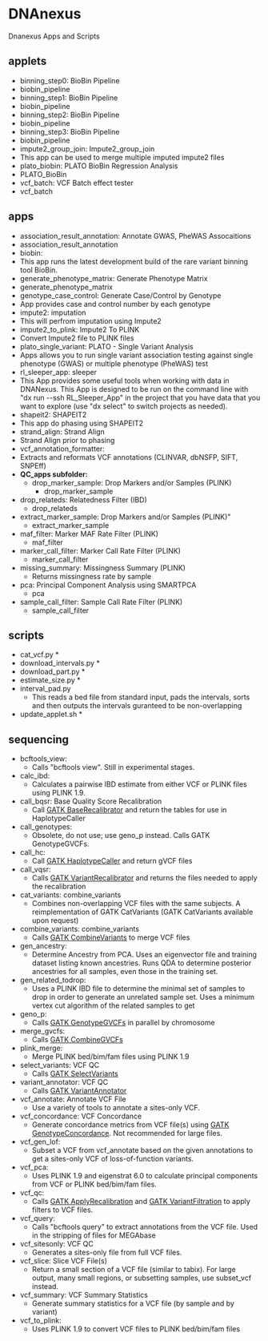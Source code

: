 # DNAnexus
Dnanexus Apps and Scripts

## applets 
* binning_step0: BioBin Pipeline
 * biobin_pipeline
* binning_step1: BioBin Pipeline
 * biobin_pipeline
* binning_step2: BioBin Pipeline
 * biobin_pipeline
* binning_step3: BioBin Pipeline
 * biobin_pipeline
* impute2_group_join: Impute2_group_join
 * This app can be used to merge multiple imputed impute2 files
* plato_biobin: PLATO BioBin Regression Analysis
 * PLATO_BioBin
* vcf_batch: VCF Batch effect tester 
 * vcf_batch

## apps
* association_result_annotation: Annotate GWAS, PheWAS Assocaitions
 * association_result_annotation
* biobin: 
 * This app runs the latest development build of the rare variant binning tool BioBin.
* generate_phenotype_matrix: Generate Phenotype Matrix
 * generate_phenotype_matrix
* genotype_case_control: Generate Case/Control by Genotype
 * App provides case and control number by each genotype
* impute2: imputation
 * This will perfrom imputation using Impute2
* impute2_to_plink: Impute2 To PLINK
 * Convert Impute2 file to PLINK files
* plato_single_variant: PLATO - Single Variant Analysis 
 * Apps allows you to run single variant association testing against single phenotype (GWAS) or multiple phenotype (PheWAS) test
* rl_sleeper_app: sleeper
 * This App provides some useful tools when working with data in DNANexus. This App is designed to be run on the command line with "dx run --ssh RL_Sleeper_App" in the project that you have data that you want to explore (use "dx select" to switch projects as needed).
* shapeit2: SHAPEIT2
 * This app do phasing using SHAPEIT2
* strand_align: Strand Align
 * Strand Align prior to phasing
* vcf_annotation_formatter: 
 * Extracts and reformats VCF annotations (CLINVAR, dbNSFP, SIFT, SNPEff)
* **QC_apps subfolder:**
  * drop_marker_sample: Drop Markers and/or Samples (PLINK)
    * drop_marker_sample
 * drop_relateds: Relatedness Filter (IBD)
   * drop_relateds
 * extract_marker_sample: Drop Markers and/or Samples (PLINK)"
   * extract_marker_sample
 * maf_filter: Marker MAF Rate Filter (PLINK)
   * maf_filter
 * marker_call_filter: Marker Call Rate Filter (PLINK)
   * marker_call_filter
 * missing_summary: Missingness Summary (PLINK)
   * Returns missingness rate by sample
 * pca: Principal Component Analysis using SMARTPCA 
    * pca
 * sample_call_filter: Sample Call Rate Filter (PLINK)
   * sample_call_filter

## scripts
* cat_vcf.py
  * 
* download_intervals.py
  * 
* download_part.py
  * 
* estimate_size.py
  * 
* interval_pad.py
  * This reads a bed file from standard input, pads the intervals, sorts and then outputs the intervals guranteed to be non-overlapping
* update_applet.sh
  * 

## sequencing
* bcftools_view: 
  * Calls "bcftools view".  Still in experimental stages.
* calc_ibd: 
  * Calculates a pairwise IBD estimate from either VCF or PLINK files using PLINK 1.9.
* call_bqsr: Base Quality Score Recalibration
  * Call [GATK BaseRecalibrator](https://www.broadinstitute.org/gatk/guide/tooldocs/org_broadinstitute_gatk_tools_walkers_bqsr_BaseRecalibrator.php) and return the tables for use in HaplotypeCaller
* call_genotypes: 
  * Obsolete, do not use; use geno_p instead.  Calls GATK GenotypeGVCFs.
* call_hc: 
  * Call [GATK HaplotypeCaller](https://www.broadinstitute.org/gatk/guide/tooldocs/org_broadinstitute_gatk_tools_walkers_haplotypecaller_HaplotypeCaller.php) and return gVCF files
* call_vqsr:
  * Calls [GATK VariantRecalibrator](https://www.broadinstitute.org/gatk/guide/tooldocs/org_broadinstitute_gatk_tools_walkers_variantrecalibration_VariantRecalibrator.php) and returns the files needed to apply the recalibration
* cat_variants: combine_variants
  * Combines non-overlapping VCF files with the same subjects.  A reimplementation of GATK CatVariants (GATK CatVariants available upon request)
* combine_variants: combine_variants
  * Calls [GATK CombineVariants](https://www.broadinstitute.org/gatk/guide/tooldocs/org_broadinstitute_gatk_tools_walkers_variantutils_CombineVariants.php) to merge VCF files
* gen_ancestry: 
  * Determine Ancestry from PCA.  Uses an eigenvector file and training dataset listing known ancestries.  Runs QDA to determine posterior ancestries for all samples, even those in the training set.
* gen_related_todrop: 
  * Uses a PLINK IBD file to determine the minimal set of samples to drop in order to generate an unrelated sample set.  Uses a minimum vertex cut algorithm of the related samples to get 
* geno_p: 
  * Calls [GATK GenotypeGVCFs](https://www.broadinstitute.org/gatk/guide/tooldocs/org_broadinstitute_gatk_tools_walkers_variantutils_GenotypeGVCFs.php) in parallel by chromosome
* merge_gvcfs:
  * Calls [GATK CombineGVCFs](https://www.broadinstitute.org/gatk/guide/tooldocs/org_broadinstitute_gatk_tools_walkers_variantutils_CombineGVCFs.php)
* plink_merge: 
  * Merge PLINK bed/bim/fam files using PLINK 1.9
* select_variants: VCF QC
  * Calls [GATK SelectVariants](https://www.broadinstitute.org/gatk/guide/tooldocs/org_broadinstitute_gatk_tools_walkers_variantutils_SelectVariants.php)
* variant_annotator: VCF QC
  * Calls [GATK VariantAnnotator](https://www.broadinstitute.org/gatk/guide/tooldocs/org_broadinstitute_gatk_tools_walkers_annotator_VariantAnnotator.php)
* vcf_annotate: Annotate VCF File
  * Use a variety of tools to annotate a sites-only VCF.  
* vcf_concordance: VCF Concordance
  * Generate concordance metrics from VCF file(s) using [GATK GenotypeConcordance](https://www.broadinstitute.org/gatk/guide/tooldocs/org_broadinstitute_gatk_tools_walkers_variantutils_GenotypeConcordance.php).  Not recommended for large files.
* vcf_gen_lof: 
  * Subset a VCF from vcf_annotate based on the given annotations to get a sites-only VCF of loss-of-function variants.
* vcf_pca: 
  * Uses PLINK 1.9 and eigenstrat 6.0 to calculate principal components from VCF or PLINK bed/bim/fam files.
* vcf_qc:
  * Calls [GATK ApplyRecalibration](https://www.broadinstitute.org/gatk/guide/tooldocs/org_broadinstitute_gatk_tools_walkers_variantrecalibration_VariantRecalibrator.php) and [GATK VariantFiltration](https://www.broadinstitute.org/gatk/guide/tooldocs/org_broadinstitute_gatk_tools_walkers_filters_VariantFiltration.php) to apply filters to VCF files.
* vcf_query:
  * Calls "bcftools query" to extract annotations from the VCF file.  Used in the stripping of files for MEGAbase
* vcf_sitesonly: VCF QC
  * Generates a sites-only file from full VCF files.
* vcf_slice: Slice VCF File(s)
  * Return a small section of a VCF file (similar to tabix).  For large output, many small regions, or subsetting samples, use subset_vcf instead.
* vcf_summary: VCF Summary Statistics
  * Generate summary statistics for a VCF file (by sample and by variant)
* vcf_to_plink: 
  * Uses PLINK 1.9 to convert VCF files to PLINK bed/bim/fam files
